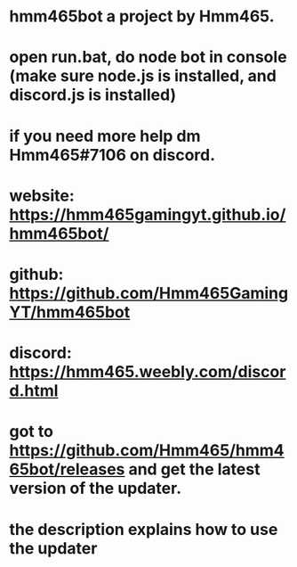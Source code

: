 # hmm465bot a project by Hmm465.

# open run.bat, do node bot in console (make sure node.js is installed, and discord.js is installed)

# if you need more help dm Hmm465#7106 on discord.

# website: https://hmm465gamingyt.github.io/hmm465bot/

# github: https://github.com/Hmm465GamingYT/hmm465bot

# discord: https://hmm465.weebly.com/discord.html

# got to https://github.com/Hmm465/hmm465bot/releases and get the latest version of the updater.

# the description explains how to use the updater
